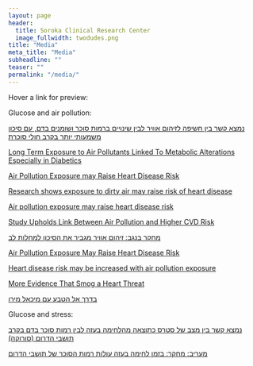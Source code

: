 ```yaml
---
layout: page
header:
  title: Soroka Clinical Research Center
  image_fullwidth: twodudes.png
title: "Media"
meta_title: "Media"
subheadline: ""
teaser: ""
permalink: "/media/"
---
```

<style>
.box{
    display: none;
    width: 100%;
}

a:hover + .box,.box:hover{
    display: block;
    position: relative;
    z-index: 100;
}

</style>
Hover a link for preview:  

Glucose and air pollution:  

 
<a href="http://in.bgu.ac.il/fohs/Pages/news/airpollution_heart.aspx" target="_blank">נמצא קשר בין חשיפה לזיהום אוויר לבין שינויים ברמות סוכר ושומנים בדם, עם סיכון משמעותי יותר בקרב חולי סוכרת</a>
<div class="box"><iframe src="http://in.bgu.ac.il/fohs/Pages/news/airpollution_heart.aspx"   width = "500px" height = "500px"></iframe></div>

 
<a href="http://medicalresearch.com/author-interviews/long-term-exposure-to-air-pollutants-linked-to-metabolic-alterations-especially-in-diabetics/24722/">Long Term Exposure to Air Pollutants Linked To Metabolic Alterations Especially in Diabetics</a>
<div class="box"><iframe src="http://medicalresearch.com/author-interviews/long-term-exposure-to-air-pollutants-linked-to-metabolic-alterations-especially-in-diabetics/24722/"   width = "500px" height = "500px"></iframe></div> 

 
<a href="http://in.bgu.ac.il/en/Pages/news/airpollution_heart.aspx" target="_blank">Air Pollution Exposure may Raise Heart Disease Risk</a>
<div class="box"><iframe src="http://in.bgu.ac.il/en/Pages/news/airpollution_heart.aspx"   width = "500px" height = "500px"></iframe></div> 

 
<a href="http://www.jpost.com/Business-and-Innovation/Health-and-Science/Research-shows-exposure-to-dirty-air-may-raise-risk-of-heart-disease-455119" target="_blank">Research shows exposure to dirty air may raise risk of heart disease</a>
<div class="box"><iframe src="http://www.jpost.com/Business-and-Innovation/Health-and-Science/Research-shows-exposure-to-dirty-air-may-raise-risk-of-heart-disease-455119"   width = "500px" height = "500px"></iframe></div> 

 
<a href="https://www.sciencedaily.com/releases/2016/05/160524144659.htm" target="_blank">Air pollution exposure may raise heart disease risk</a>
<div class="box"><iframe src="https://www.sciencedaily.com/releases/2016/05/160524144659.htm"   width = "500px" height = "500px"></iframe></div> 

 
<a href="http://www.doctorslounge.com/index.php/news/pb/63911" target="_blank">Study Upholds Link Between Air Pollution and Higher CVD Risk</a>
<div class="box"><iframe src="http://www.doctorslounge.com/index.php/news/pb/63911"   width = "500px" height = "500px"></iframe></div> 

 
<a href="http://www.nrg.co.il/online/13/ART2/781/737.html" target="_blank">מחקר בנגב: זיהום אוויר מגביר את הסיכון למחלות לב</a>
<div class="box"><iframe src="http://www.nrg.co.il/online/13/ART2/781/737.html"   width = "500px" height = "500px"></iframe></div> 

 
<a href="https://www.endocrine.org/news-room/current-press-releases/air-pollution-exposure-may-raise-heart-disease-risk" target="_blank">Air Pollution Exposure May Raise Heart Disease Risk</a>
<div class="box"><iframe src="https://www.endocrine.org/news-room/current-press-releases/air-pollution-exposure-may-raise-heart-disease-risk"   width = "500px" height = "500px"></iframe></div> 

 
<a href="http://www.medicalnewstoday.com/articles/310479.php" target="_blank">Heart disease risk may be increased with air pollution exposure</a>
<div class="box"><iframe src="http://www.medicalnewstoday.com/articles/310479.php"   width = "500px" height = "500px"></iframe></div> 

 
<a href="https://consumer.healthday.com/respiratory-and-allergy-information-2/air-pollution-health-news-540/air-pollution-heart-disease-risk-jcem-release-batch-2689-711202.html" target="_blank">More Evidence That Smog a Heart Threat</a>
<div class="box"><iframe src="https://consumer.healthday.com/respiratory-and-allergy-information-2/air-pollution-health-news-540/air-pollution-heart-disease-risk-jcem-release-batch-2689-711202.html"   width = "500px" height = "500px"></iframe></div> 

 
<a href="http://www.iba.org.il/program.aspx?scode=1927712" target="_blank">בדרך אל הטבע עם מיכאל מירו</a>
<div class="box"><iframe src="http://www.iba.org.il/program.aspx?scode=1927712"   width = "500px" height = "500px"></iframe></div>   
  
  
Glucose and stress:  

 
<a href="http://www.e-med.co.il/emed/new/usersite/content.asp?CatID=1&ContentID=581275" target="_blank">נמצא קשר בין מצב של סטרס כתוצאה מהלחימה בעזה לבין רמות סוכר בדם בקרב תושבי הדרום (סורוקה)</a>
<div class="box"><iframe src="http://www.e-med.co.il/emed/new/usersite/content.asp?CatID=1&ContentID=581275"   width = "500px" height = "500px"></iframe></div> 

 
<a href="http://www.maariv.co.il/lifestyle/health/Article-544633" target="_blank">מעריב: מחקר: בזמן לחימה בעזה עולות רמות הסוכר של תושבי הדרום</a>
<div class="box"><iframe src="http://www.maariv.co.il/lifestyle/health/Article-544633"   width = "500px" height = "500px"></iframe></div> 

